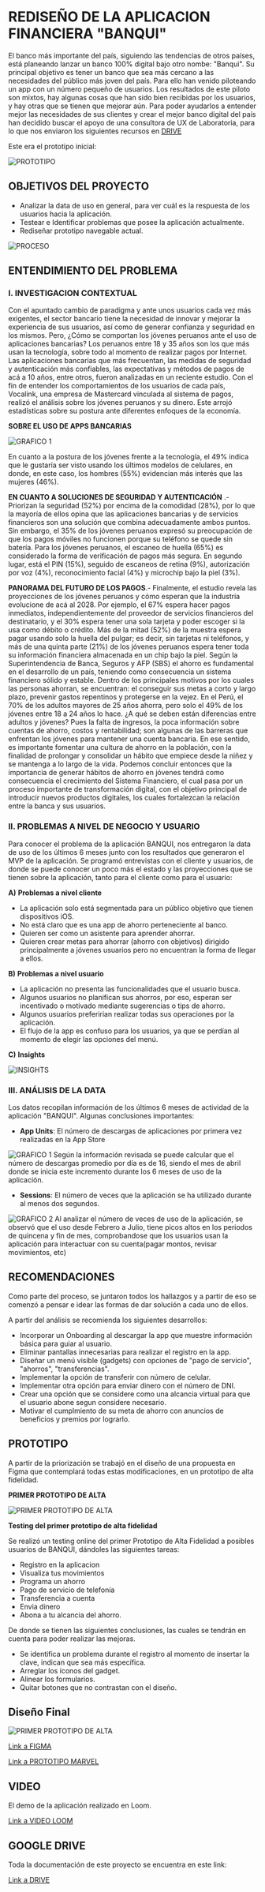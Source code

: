 # __**REDISEÑO DE LA APLICACION FINANCIERA "BANQUI"**__

El banco más importante del país, siguiendo las tendencias de otros países, está planeando lanzar un banco 100% digital bajo otro nombe: "Banqui". Su principal objetivo es tener un banco que sea más cercano a las necesidades del público más joven del país. Para ello han venido piloteando un app con un número pequeño de usuarios. Los resultados de este piloto son mixtos, hay algunas cosas que han sido bien recibidas por los usuarios, y hay otras que se tienen que mejorar aún.
Para poder ayudarlos a entender mejor las necesidades de sus clientes y crear el mejor banco digital del país han decidido buscar el apoyo de una consultora de UX de Laboratoria, para lo que nos enviaron los siguientes recursos en [DRIVE](https://drive.google.com/drive/folders/1etdcDyoN7C038ti_i4RhavK2DWEAc1yH)
 

Este era el prototipo inicial:

 ![PROTOTIPO](imagenes/PRIMERPROTOTIPO.png)


## __OBJETIVOS DEL PROYECTO__


* Analizar la data de uso en general, para ver cuál es la respuesta de los usuarios hacia la aplicación.
* Testear e Identificar problemas que posee la aplicación actualmente.
* Rediseñar prototipo navegable actual.

 ![PROCESO](imagenes/PROCESO.jpg)

## __ENTENDIMIENTO DEL PROBLEMA__


### __I. INVESTIGACION CONTEXTUAL__
Con el apuntado cambio de paradigma y ante unos usuarios cada vez más exigentes, el sector bancario tiene la necesidad de innovar y mejorar la experiencia de sus usuarios, así como de generar confianza y seguridad en los mismos.
Pero, ¿Cómo se comportan los jóvenes peruanos ante el uso de aplicaciones bancarias?
Los peruanos entre 18 y 35 años son los que más usan la tecnología, sobre todo al momento de realizar pagos por Internet. Las aplicaciones bancarias que más frecuentan, las medidas de seguridad y autenticación más confiables, las expectativas y métodos de pagos de acá a 10 años, entre otros, fueron analizadas en un reciente estudio. Con el fin de entender los comportamientos de los usuarios de cada país, Vocalink, una empresa de Mastercard vinculada al sistema de pagos, realizó el análisis sobre los jóvenes peruanos y su dinero. Este arrojó estadísticas sobre su postura ante diferentes enfoques de la economía.

__SOBRE EL USO DE APPS BANCARIAS__

![GRAFICO 1](imagenes/grafico.PNG)

En cuanto a la postura de los jóvenes frente a la tecnología, el 49% indica que le gustaría ser visto usando los últimos modelos de celulares, en donde, en este caso, los hombres (55%) evidencian más interés que las mujeres (46%).

__EN CUANTO A SOLUCIONES DE SEGURIDAD Y AUTENTICACIÓN__ .- Priorizan la seguridad (52%) por encima de la comodidad (28%), por lo que la mayoría de ellos opina que las aplicaciones bancarias y de servicios financieros son una solución que combina adecuadamente ambos puntos. Sin embargo, el 35% de los jóvenes peruanos expresó su preocupación de que los pagos móviles no funcionen porque su teléfono se quede sin batería.
Para los jóvenes peruanos, el escaneo de huella (65%) es considerado la forma de verificación de pagos más segura. En segundo lugar, está el PIN (15%), seguido de escaneos de retina (9%), autorización por voz (4%), reconocimiento facial (4%) y microchip bajo la piel (3%).

__PANORAMA DEL FUTURO DE LOS PAGOS__.- Finalmente, el estudio revela las proyecciones de los jóvenes peruanos y cómo esperan que la industria evolucione de acá al 2028. Por ejemplo, el 67% espera hacer pagos inmediatos, independientemente del proveedor de servicios financieros del destinatario, y el 30% espera tener una sola tarjeta y poder escoger si la usa como débito o crédito.
Más de la mitad (52%) de la muestra espera pagar usando solo la huella del pulgar; es decir, sin tarjetas ni teléfonos, y más de una quinta parte (21%) de los jóvenes peruanos espera tener toda su información financiera almacenada en un chip bajo la piel.
Según la Superintendencia de Banca, Seguros y AFP (SBS) el ahorro es fundamental en el desarrollo de un país, teniendo como consecuencia un sistema financiero sólido y estable. Dentro de los principales motivos por los cuales las personas ahorran, se encuentran: el conseguir sus metas a corto y largo plazo, prevenir gastos repentinos y protegerse en la vejez.
En el Perú, el 70% de los adultos mayores de 25 años ahorra, pero solo el 49% de los jóvenes entre 18 a 24 años lo hace. ¿A qué se deben están diferencias entre adultos y jóvenes? Pues la falta de ingresos, la poca información sobre cuentas de ahorro, costos y rentabilidad; son algunas de las barreras que enfrentan los jóvenes para mantener una cuenta bancaria. En ese sentido, es importante fomentar una cultura de ahorro en la población, con la finalidad de prolongar y consolidar un hábito que empiece desde la niñez y se mantenga a lo largo de la vida. Podemos concluir entonces que la importancia de generar hábitos de ahorro en jóvenes tendrá como consecuencia el crecimiento del Sistema Financiero, el cual pasa por un proceso importante de transformación digital, con el objetivo principal de introducir nuevos productos digitales, los cuales fortalezcan la relación entre la banca y sus usuarios.

### __II. PROBLEMAS A NIVEL DE NEGOCIO Y USUARIO__

Para conocer el problema de la aplicación BANQUI, nos entregaron la data de uso de los últimos 6 meses junto con  los resultados que generaron el MVP de la aplicación. 
Se programó entrevistas con el cliente y usuarios, de donde se puede conocer un poco más el estado y las proyecciones que se tienen sobre la aplicación, tanto para el cliente como para el usuario:

__A)__ __Problemas a nivel cliente__
* La aplicación solo está segmentada para un público objetivo que tienen dispositivos iOS.
* No está claro que es una app de ahorro perteneciente al banco.
* Quieren ser como un asistente para aprender ahorrar.
* Quieren crear metas para ahorrar (ahorro con objetivos) dirigido principalmente a jóvenes usuarios pero no encuentran la forma de llegar a ellos.
 
__B)__ __Problemas a nivel usuario__
* La aplicación no presenta las funcionalidades que el usuario busca.
* Algunos usuarios no planifican sus ahorros, por eso, esperan ser incentivado o motivado mediante sugerencias o tips de ahorro.
* Algunos usuarios preferirian realizar todas sus operaciones por la aplicación.
* El flujo de la app es confuso para los usuarios, ya que se perdían al momento de elegir las opciones del menú.

__C)__ __Insights__


![INSIGHTS](imagenes/INSIGHTS.png)


### __III. ANÁLISIS DE LA DATA__
Los datos recopilan información de los últimos 6 meses de actividad de la aplicación "BANQUI". Algunas conclusiones importantes:

* __App Units__: El número de descargas de aplicaciones por primera vez realizadas en la App Store

![GRAFICO 1](imagenes/USO.png) Según la información revisada se puede calcular que el número de descargas promedio por día es de 16, siendo el mes de abril donde se inicia este  incremento durante los 6 meses de uso de la aplicación.

* __Sessions__: El número de veces que la aplicación se ha utilizado durante al menos dos segundos.

![GRAFICO 2](imagenes/SESIONES.png) Al analizar el número de veces de  uso de  la aplicación, se observó que el uso desde Febrero a Julio, tiene picos altos en los periodos de quincena y fin de mes, comprobandose que los usuarios usan la aplicación para interactuar con su cuenta(pagar montos, revisar movimientos, etc)


## __RECOMENDACIONES__

Como parte del proceso, se juntaron todos los hallazgos y a partir de eso se comenzó a pensar e idear las formas de dar solución a cada uno de ellos. 

A partir del análisis se recomienda los siguientes desarrollos:

* Incorporar un Onboarding al descargar la app que muestre información básica para guiar al usuario.
* Eliminar pantallas innecesarias para realizar el registro en la app.
* Diseñar un menú visible (gadgets) con opciones de "pago de servicio", "ahorros", "transferencias".
* Implementar la opción de transferir con número de celular.
* Implementar otra opción para enviar dinero con el número de DNI.
* Crear una opción que se considere como una alcancia virtual para que el usuario abone segun considere necesario.
* Motivar el cumplmiento de su meta de ahorro con anuncios de beneficios y premios por lograrlo.

## PROTOTIPO

A partir de la priorización se trabajó en el diseño de una propuesta en Figma que contemplará todas estas modificaciones, en un prototipo de alta fidelidad.

__PRIMER PROTOTIPO DE ALTA__

![PRIMER PROTOTIPO DE ALTA](imagenes/IPROTOTIPO.png)

__Testing del primer prototipo de alta fidelidad__

Se realizó un testing online del primer Prototipo de Alta Fidelidad a posibles usuarios de BANQUI, dándoles las siguientes tareas:

+ Registro en la aplicacion
+ Visualiza tus movimientos
+ Programa un ahorro
+ Pago de servicio de telefonía
+ Transferencia a cuenta
+ Envia dinero
+ Abona a tu alcancia del ahorro.

De donde se tienen las siguientes conclusiones, las cuales se tendrán en cuenta para poder realizar las mejoras.

+ Se identifica un problema durante el registro al momento de insertar la clave, indican que sea más específica.
+ Arreglar los íconos del gadget.
+ Alinear los formularios.
+ Quitar botones que no contrastan con el diseño.



## Diseño Final

![PRIMER PROTOTIPO DE ALTA](imagenes/PROTOTIPOFINAL.png)

[Link a FIGMA](https://www.figma.com/file/HNa8EMC6mZ6NfRo47p4VTy/App-Financiera---Banqui)

[Link a PROTOTIPO MARVEL ](https://marvelapp.com/6811981 )

## VIDEO
El demo de la aplicación realizado en Loom.

[Link a VIDEO LOOM ](https://www.loom.com/share/89c86e3b77f24a448e89de2d6584bd7c)

## GOOGLE DRIVE 
Toda la documentación de este proyecto se encuentra en este link:

[Link a DRIVE](https://drive.google.com/drive/folders/1TuloHfONGVA0vBNgffkVh2-lh1RGBCc9)








